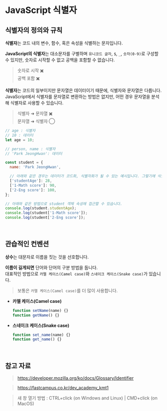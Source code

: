 # JavaScript 식별자

## 식별자의 정의와 규칙

**식별자**는 코드 내의 변수, 함수, 혹은 속성을 식별하는 문자입니다.

**JavaScript의 식별자**는 대소문자를 구별하며 `유니코드 글자`, `$`, `_`, `숫자(0-9)`로 구성할 수 있지만, 숫자로 시작할 수 없고 공백을 포함할 수 없습니다.

> 숫자로 시작 ✖️  
> 공백 포함 ✖️

**식별자**는 코드의 일부이지만 문자열은 데이터이기 때문에, 식별자와 문자열은 다릅니다.  
JavaScript에서 식별자를 문자열로 변환하는 방법은 없지만, 어떤 경우 문자열을 분석해 식별자로 사용할 수 있습니다.

> 식별자 ➜ 문자열 ✖️  
> 문자열 ➜ 식별자 ◯

```javascript
// age : 식별자
// 10 : 데이터
let age = 10;
```

```javascript
// person, name : 식별자
// 'Park JeongHwan': 데이터

const student = {
  name: 'Park JeongHwan',

  // 아래와 같은 경우는 데이터가 코드화, 식별자화가 될 수 있는 예시입니다. 그렇기에 식별자 규칙을 따르지 않아 숫자로 시작하거나 공백을 포함할 수 있습니다.
  ['studentAge']: 28,
  ['1-Math score']: 90,
  ['2-Eng score']: 100,
};

// 아래와 같은 방법으로 student 객체 속성에 접근할 수 있습니다.
console.log(student.studentAge);
console.log(student['1-Math score']);
console.log(student['2-Eng score']);
```

<br />

## 관습적인 컨벤션

**상수**는 대문자로 이름을 짓는 것을 선호합니다.

**이름이 길게되면** 단어와 단어의 구분 방법을 둡니다.  
대표적인 방법으로 `카멜 케이스(Camel case)`와 `스네이크 케이스(Snake case)`가 있습니다.

> 보통은 `카멜 케이스(Camel case)`를 더 많이 사용합니다.

- **카멜 케이스(Camel case)**

  ```javascript
  function setName(name) {}
  function getName() {}
  ```

- **스네이크 케이스(Snake case)**

  ```javascript
  function set_name(name) {}
  function get_name() {}
  ```

<br />

## 참고 자료

> https://developer.mozilla.org/ko/docs/Glossary/Identifier

> https://fastcampus.co.kr/dev_academy_kmt1

> 새 창 열기 방법 : CTRL+click (on Windows and Linux) | CMD+click (on MacOS)
